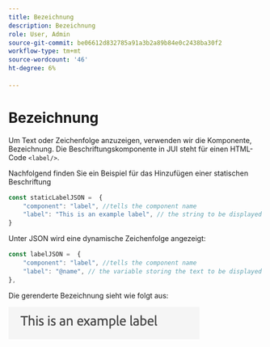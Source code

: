 ```yaml
---
title: Bezeichnung
description: Bezeichnung
role: User, Admin
source-git-commit: be06612d832785a91a3b2a89b84e0c2438ba30f2
workflow-type: tm+mt
source-wordcount: '46'
ht-degree: 6%

---
```


# Bezeichnung

Um Text oder Zeichenfolge anzuzeigen, verwenden wir die Komponente, Bezeichnung.
Die Beschriftungskomponente in JUI steht für einen HTML-Code `<label/>`.

Nachfolgend finden Sie ein Beispiel für das Hinzufügen einer statischen Beschriftung

```js title="staticLabel.js"
const staticLabelJSON =  {
    "component": "label", //tells the component name
    "label": "This is an example label", // the string to be displayed
}
```

Unter JSON wird eine dynamische Zeichenfolge angezeigt:

```js title="dynamicLabel.js"
const labelJSON =  {
    "component": "label", //tells the component name
    "label": "@name", // the variable storing the text to be displayed
},
```

Die gerenderte Bezeichnung sieht wie folgt aus:

![label](./imgs/label.png "Titel")